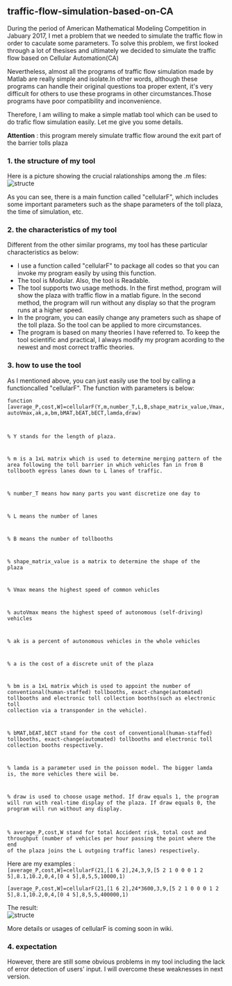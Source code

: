 ## traffic-flow-simulation-based-on-CA
During the period of American Mathematical Modeling Competition in Jabuary 2017, I met a problem that we needed to simulate  the traffic flow in order to caculate some parameters. To solve this problem, we first looked through a lot of thesises and ultimately we decided to simulate the traffic flow based on Cellular Automation(CA)   
   
Nevertheless, almost all the programs of traffic flow simulation made by Matlab are really simple and isolate.In other words, although these programs can handle their original questions toa proper extent, it's very difficult for others to use these programs in other circumstances.Those programs have poor compatibility and inconvenience.
  
Therefore, I am willing to make a simple matlab tool which can be used to do trafic flow simulation easily. Let me give you some details.    

**Attention** : this program merely simulate traffic flow around the exit part of the barrier tolls plaza

### 1. the structure of my tool
Here is a picture showing the crucial ralationships among the .m files:  
![structe](https://github.com/Saferman/traffic-flow-simulation-based-on-CA/tree/master/images/structure.png)

As you can see, there is a main function called "cellularF", which includes some important parameters such as the shape parameters of the toll plaza, the time of simulation, etc.

### 2. the characteristics of my tool
Different from the other similar programs, my tool has these particular characteristics as below:
  
- I use a function called "cellularF" to package all codes so that you can invoke my program easily by using this function.
- The tool is Modular. Also, the tool is Readable.
- The tool supports two usage methods. In the first method, program will show the plaza with traffic flow in a matlab figure. In the second method, the program will run without any display so that the program runs at a higher speed.
- In the program, you can easily change any prameters such as shape of the toll plaza. So the tool can be applied to more circumstances.
- The program is based on many theories I have referred to. To keep the tool scientific and practical, I always modify my program acording to the newest and most correct traffic theories.

### 3. how to use the tool
As I mentioned above, you can just easily use the tool by calling a functioncalled "cellularF". The function with parameters is below:  
  
<code>function [average\_P,cost,W]=cellularF(Y,m,number\_T,L,B,shape\_matrix\_value,Vmax,autoVmax,ak,a,bm,bMAT,bEAT,bECT,lamda,draw)   
  
% Y stands for the length of plaza.  
  
% m is a 1xL matrix which is used to determine merging pattern of the area following the toll barrier in which vehicles fan in from B tollbooth egress lanes down to L lanes of traffic.  
  
% number\_T means how many parts you want discretize one day to  
  
% L means the number of lanes  
  
% B means the number of  tollbooths 
  
% shape\_matrix\_value is a matrix to determine the shape of the plaza  
  
% Vmax means the highest speed of common vehicles  
  
% autoVmax means the highest speed of autonomous (self-driving) vehicles  
  
% ak is a percent of autonomous vehicles in the whole vehicles  
  
% a is the cost of a discrete unit of the plaza  
  
% bm is a 1xL matrix which is used to appoint the number of conventional(human-staffed) tollbooths, exact-change(automated) tollbooths and electronic toll collection booths(such as electronic toll collection via a transponder in the vehicle).  
  
% bMAT,bEAT,bECT stand for the cost of conventional(human-staffed) tollbooths, exact-change(automated) tollbooths and electronic toll collection booths respectively.  
  
% lamda is a parameter used in the poisson model. The bigger lamda is, the more vehicles there wiil be.  
  
% draw is used to choose usage method. If draw equals 1, the program will run with real-time display of the plaza. If draw equals 0, the program will run without any display.  
  
% average\_P,cost,W stand for total Accident risk, total cost and  throughput (number of vehicles per hour passing the point where the end of the plaza joins the L outgoing traffic lanes) respectively. 
</code> 
  
Here are my examples :  
<code>[average\_P,cost,W]=cellularF(21,[1 6 2],24,3,9,[5 2 1 0 0 0 1 2 5],8.1,10.2,0,4,[0 4 5],8,5,5,10000,1)  
[average\_P,cost,W]=cellularF(21,[1 6 2],24*3600,3,9,[5 2 1 0 0 0 1 2 5],8.1,10.2,0,4,[0 4 5],8,5,5,400000,1)
</code>  
  
The result:  
![structe](https://github.com/Saferman/traffic-flow-simulation-based-on-CA/tree/master/images/running2.png)

More details or usages of cellularF is coming soon in wiki. 

### 4. expectation
However, there are still some obvious problems in my tool including the lack of error detection of users' input. I will overcome these weaknesses in next version.